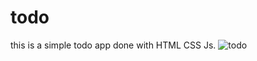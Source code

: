 # todo
this is a simple todo app 
done with HTML CSS Js. 
![todo](https://user-images.githubusercontent.com/52664304/211201182-5a62af5d-81d0-4e9c-bcc1-b9747507003f.PNG)
